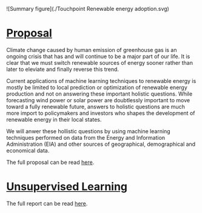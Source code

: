 ![Summary figure](./Touchpoint Renewable energy adoption.svg)

# [Proposal](./proposal.md)

Climate change caused by human emission of greenhouse gas is an ongoing crisis that has and will continue to be a major part of our life. It is clear that we must switch renewable sources of energy sooner rather than later to eleviate and finally reverse this trend.

Current applications of machine learning techniques to renewable energy is mostly be limited to local prediction or optimization of renewable energy production and not on answering these important holistic questions. While forecasting wind power or solar power are doubtlessly important to move toward a fully renewable future, answers to holistic questions are much more import to policymakers and investors who shapes the development of renewable energy in their local states.

We will anwer these hollistic questions by using machine learning techniques performed on data from the Energy and Information Administration (EIA) and other sources of geographical, demographical and economical data.

The full proposal can be read [here](./proposal.md).

# [Unsupervised Learning](./unsupervised.md)

The full report can be read [here](./unsupervised.md).